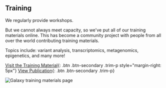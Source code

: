 Training
--------

<div class="row">
<div class="col-sm-6">

We regularly provide workshops.

But we cannot always meet capacity, so we've put all of our training materials online. This has become a community project with people from all over the world contributing training materials.

Topics include: variant analysis, transcriptomics, metagenomics, epigenetics, and many more!

[Visit the Training Material](https://training.galaxyproject.org){: .btn .btn-secondary .trim-p style="margin-right: 5px"}
[View Publication](https://www.ncbi.nlm.nih.gov/pmc/articles/PMC6296361/){: .btn .btn-secondary .trim-p}

</div>
<div class="col-sm-6 img-sizer" style="height: 270px">

![Galaxy training materials page](/images/screenshots/training-home.png)

</div>
</div>
